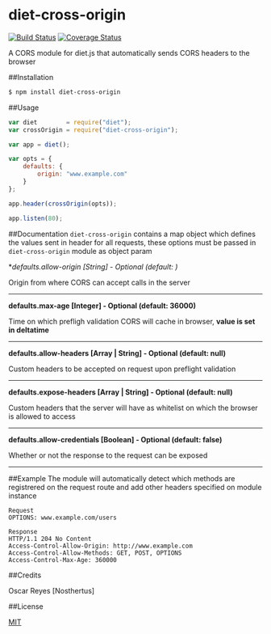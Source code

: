 # diet-cross-origin
[![Build Status](https://travis-ci.org/Nosthertus/node-diet-cross-origin.svg?branch=master)](https://travis-ci.org/Nosthertus/node-diet-cross-origin)
[![Coverage Status](https://coveralls.io/repos/github/Nosthertus/node-diet-cross-origin/badge.svg?branch=master)](https://coveralls.io/github/Nosthertus/node-diet-cross-origin?branch=master)

A CORS module for diet.js that automatically sends CORS headers to the browser

##Installation
```bash
$ npm install diet-cross-origin
```

##Usage
```Javascript
var diet        = require("diet");
var crossOrigin = require("diet-cross-origin");

var app = diet();

var opts = {
	defaults: {
    	origin: "www.example.com"
    }
};

app.header(crossOrigin(opts));

app.listen(80);
```

##Documentation
`diet-cross-origin` contains a map object which defines the values sent in header for all requests, these options must be passed in `diet-cross-origin` module as object param

**defaults.allow-origin [String] - Optional (default: *)**

Origin from where CORS can accept calls in the server

* * *

**defaults.max-age [Integer] - Optional (default: 36000)**

Time on which prefligh validation CORS will cache in browser, **value is set in deltatime**

* * *

**defaults.allow-headers [Array | String] - Optional (default: null)**

Custom headers to be accepted on request upon preflight validation

* * *

**defaults.expose-headers [Array | String] - Optional (default: null)**

Custom headers that the server will have as whitelist on which the browser is allowed to access

* * *

**defaults.allow-credentials [Boolean] - Optional (default: false)**

Whether or not the response to the request can be exposed

* * *

##Example
The module will automatically detect which methods are registrered on the request route and add other headers specified on module instance
```HTTP
Request
OPTIONS: www.example.com/users

Response
HTTP/1.1 204 No Content
Access-Control-Allow-Origin: http://www.example.com
Access-Control-Allow-Methods: GET, POST, OPTIONS
Access-Control-Max-Age: 360000
```

##Credits

Oscar Reyes [Nosthertus]

##License

[MIT](https://github.com/Nosthertus/node-diet-cross-origin/blob/master/LICENSE)
